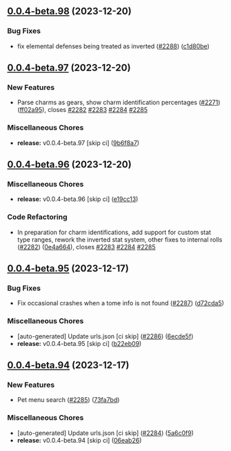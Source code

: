 ## [0.0.4-beta.98](https://github.com/Wynntils/Artemis/compare/v0.0.4-beta.97...v0.0.4-beta.98) (2023-12-20)


### Bug Fixes

* fix elemental defenses being treated as inverted ([#2288](https://github.com/Wynntils/Artemis/issues/2288)) ([c1d80be](https://github.com/Wynntils/Artemis/commit/c1d80be0e80bf138c417efd68b801defaae7e1bd))

## [0.0.4-beta.97](https://github.com/Wynntils/Artemis/compare/v0.0.4-beta.96...v0.0.4-beta.97) (2023-12-20)


### New Features

* Parse charms as gears, show charm identification percentages  ([#2271](https://github.com/Wynntils/Artemis/issues/2271)) ([ff02a95](https://github.com/Wynntils/Artemis/commit/ff02a959640af633d42bfaebec653e9db7a7e72a)), closes [#2282](https://github.com/Wynntils/Artemis/issues/2282) [#2283](https://github.com/Wynntils/Artemis/issues/2283) [#2284](https://github.com/Wynntils/Artemis/issues/2284) [#2285](https://github.com/Wynntils/Artemis/issues/2285)


### Miscellaneous Chores

* **release:** v0.0.4-beta.97 [skip ci] ([9b6f8a7](https://github.com/Wynntils/Artemis/commit/9b6f8a767035a9be4b469c8cc51359bf12e0e618))

## [0.0.4-beta.96](https://github.com/Wynntils/Artemis/compare/v0.0.4-beta.95...v0.0.4-beta.96) (2023-12-20)


### Miscellaneous Chores

* **release:** v0.0.4-beta.96 [skip ci] ([e19cc13](https://github.com/Wynntils/Artemis/commit/e19cc13c78317684f15476056a27acdab8cb08d0))


### Code Refactoring

* In preparation for charm identifications, add support for custom stat type ranges, rework the inverted stat system, other fixes to internal rolls ([#2282](https://github.com/Wynntils/Artemis/issues/2282)) ([0e4a664](https://github.com/Wynntils/Artemis/commit/0e4a6640dc4e37e6b5b8d79adb703e5baa7a6744)), closes [#2283](https://github.com/Wynntils/Artemis/issues/2283) [#2284](https://github.com/Wynntils/Artemis/issues/2284) [#2285](https://github.com/Wynntils/Artemis/issues/2285)

## [0.0.4-beta.95](https://github.com/Wynntils/Artemis/compare/v0.0.4-beta.94...v0.0.4-beta.95) (2023-12-17)


### Bug Fixes

* Fix occasional crashes when a tome info is not found ([#2287](https://github.com/Wynntils/Artemis/issues/2287)) ([d72cda5](https://github.com/Wynntils/Artemis/commit/d72cda5e287f65f3236de90cd6114fb838c6f46f))


### Miscellaneous Chores

* [auto-generated] Update urls.json [ci skip] ([#2286](https://github.com/Wynntils/Artemis/issues/2286)) ([6ecde5f](https://github.com/Wynntils/Artemis/commit/6ecde5fa37e97d582561b914f2772f9bd33b092b))
* **release:** v0.0.4-beta.95 [skip ci] ([b22eb09](https://github.com/Wynntils/Artemis/commit/b22eb09b320a8fceb3ceb70e085f285611a4f2f0))

## [0.0.4-beta.94](https://github.com/Wynntils/Artemis/compare/v0.0.4-beta.93...v0.0.4-beta.94) (2023-12-17)


### New Features

* Pet menu search ([#2285](https://github.com/Wynntils/Artemis/issues/2285)) ([73fa7bd](https://github.com/Wynntils/Artemis/commit/73fa7bd607be22fcbf5450126966800fcc15cbc8))


### Miscellaneous Chores

* [auto-generated] Update urls.json [ci skip] ([#2284](https://github.com/Wynntils/Artemis/issues/2284)) ([5a6c0f9](https://github.com/Wynntils/Artemis/commit/5a6c0f961f332c62726d3d4e05b4eac0b8252c00))
* **release:** v0.0.4-beta.94 [skip ci] ([06eab26](https://github.com/Wynntils/Artemis/commit/06eab262192e1f23075c98a4ba43e777f9f9e52c))

